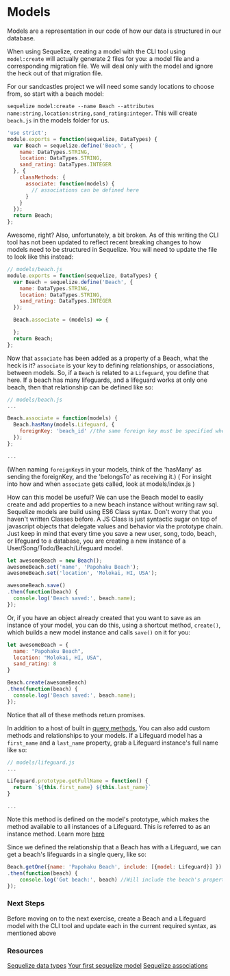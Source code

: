 # Models
Models are a representation in our code of how our data is structured in our database.

When using Sequelize, creating a model with the CLI tool using `model:create` will actually generate 2 files for you: a model file and a corresponding migration file. We will deal only with the model and ignore the heck out of that migration file.

For our sandcastles project we will need some sandy locations to choose from, so start with a beach model:

`sequelize model:create --name Beach --attributes name:string,location:string,sand_rating:integer`. This will create `beach.js` in the models folder for us.

```js
'use strict';
module.exports = function(sequelize, DataTypes) {
  var Beach = sequelize.define('Beach', {
    name: DataTypes.STRING,
    location: DataTypes.STRING,
    sand_rating: DataTypes.INTEGER
  }, {
    classMethods: {
      associate: function(models) {
        // associations can be defined here
      }
    }
  });
  return Beach;
};
```

Awesome, right? Also, unfortunately, a bit broken. As of this writing the CLI tool has not been updated to reflect recent breaking changes to how models need to be structured in Sequelize. You will need to update the file to look like this instead:

```js
// models/beach.js
module.exports = function(sequelize, DataTypes) {
  var Beach = sequelize.define('Beach', {
    name: DataTypes.STRING,
    location: DataTypes.STRING,
    sand_rating: DataTypes.INTEGER
  });

  Beach.associate = (models) => {

  };
  return Beach;
};
```

Now that `associate` has been added as a property of a Beach, what the heck is it? `associate` is your key to defining relationships, or associations, between models. So, if a `Beach` is related to a `Lifeguard`, you define that here. If a beach has many lifeguards, and a lifeguard works at only one beach, then that relationship can be defined like so:

```js
// models/beach.js
...

Beach.associate = function(models) {
  Beach.hasMany(models.Lifeguard, {
    foreignKey: 'beach_id' //the same foreign key must be specified when you define the association on the lifeguard model.
  });
};

...
```
(When naming `foreignKey`s in your models, think of the 'hasMany' as sending the foreignKey, and the 'belongsTo' as receiving it.)
( For insight into how and when `associate` gets called, look at models/index.js )

How can this model be useful? We can use the Beach model to easily create and add properties to a new beach instance without writing raw sql. Sequelize models are build using ES6 Class syntax. Don't worry that you haven't written Classes before. A JS Class is just syntactic sugar on top of javascript objects that delegate values and behavior via the prototype chain. Just keep in mind that every time you save a new user, song, todo, beach, or lifeguard to a database, you are creating a new instance of a User/Song/Todo/Beach/Lifeguard model.

```js
let awesomeBeach = new Beach();
awesomeBeach.set('name', 'Papohaku Beach');
awesomeBeach.set('location', 'Molokai, HI, USA');

awesomeBeach.save()
.then(function(beach) {
  console.log('Beach saved:', beach.name);
});
```

Or, if you have an object already created that you want to save as an instance of your model, you can do this, using a shortcut method, `create()`, which builds a new model instance and calls `save()` on it for you:
```js
let awesomeBeach = {
  name: "Papohaku Beach",
  location: "Molokai, HI, USA",
  sand_rating: 8
}

Beach.create(awesomeBeach)
.then(function(beach) {
  console.log('Beach saved:', beach.name);
});
```

Notice that all of these methods return promises.

In addition to a host of built in [query methods][query methods], You can also add custom methods and relationships to your models. If a Lifeguard model has a `first_name` and a `last_name` property, grab a Lifeguard instance's full name like so:

```js
// models/lifeguard.js
...

Lifeguard.prototype.getFullName = function() {
  return `${this.first_name} ${this.last_name}`
}

...
```
Note this method is defined on the model's prototype, which makes the method available to all instances of a Lifeguard. This is referred to as an instance method. Learn more [here](https://stackoverflow.com/questions/1635116/javascript-class-method-vs-class-prototype-method)

Since we defined the relationship that a Beach has with a Lifeguard, we can get a beach's lifeguards in a single query, like so:

```js
Beach.getOne({name: 'Papohaku Beach', include: [{model: Lifeguard}] })
.then(function(beach) {
    console.log('Got beach:', beach) //Will include the beach's properties and a list of all Lifeguards who have that beach's id on them
});
```
### Next Steps
Before moving on to the next exercise, create a Beach and a Lifeguard model with the CLI tool and update each in the current required syntax, as mentioned above

### Resources
[Sequelize data types](http://docs.sequelizejs.com/variable/index.html#static-variable-DataTypes)
[Your first sequelize model](http://docs.sequelizejs.com/manual/installation/getting-started.html#your-first-model)
[Sequelize associations](http://docs.sequelizejs.com/manual/tutorial/associations.html)

[query methods]: http://docs.sequelizejs.com/manual/tutorial/models-usage.html
